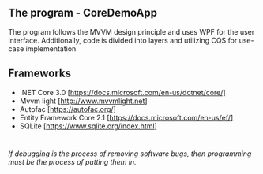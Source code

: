 ## The program - CoreDemoApp
The program follows the MVVM design principle and uses WPF for the user interface. Additionally, code is divided into layers and utilizing CQS for use-case implementation.

## Frameworks

- .NET Core 3.0 [https://docs.microsoft.com/en-us/dotnet/core/]
- Mvvm light [http://www.mvvmlight.net]
- Autofac [https://autofac.org/]
- Entity Framework Core 2.1 [https://docs.microsoft.com/en-us/ef/]
- SQLite [https://www.sqlite.org/index.html]

#

*If debugging is the process of removing software bugs, then programming must be the process of putting them in.*
